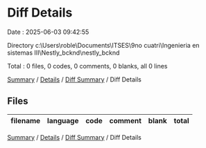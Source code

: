 # Diff Details

Date : 2025-06-03 09:42:55

Directory c:\\Users\\roble\\Documents\\ITSES\\9no cuatri\\Ingenieria en sistemas III\\Nestly_bcknd\\nestly_bcknd

Total : 0 files,  0 codes, 0 comments, 0 blanks, all 0 lines

[Summary](results.md) / [Details](details.md) / [Diff Summary](diff.md) / Diff Details

## Files
| filename | language | code | comment | blank | total |
| :--- | :--- | ---: | ---: | ---: | ---: |

[Summary](results.md) / [Details](details.md) / [Diff Summary](diff.md) / Diff Details
